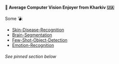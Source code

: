 ####  🤖 Average Computer Vision Enjoyer from Kharkiv 🇺🇦 

Some 💣:
* [Skin-Disease-Recognition](https://github.com/lqrhy3/skin-disease-recognition)
* [Brain-Segmentation](https://github.com/JJBT/brain-segmentation)
* [Few-Shot-Object-Detection](https://github.com/JJBT/RevO)
* [Emotion-Recognition](https://github.com/lqrhy3/emotion-recognition)

###### See pinned section below

<!--
**JJBT/JJBT** is a ✨ _special_ ✨ repository because its `README.md` (this file) appears on your GitHub profile.

Here are some ideas to get you started:

- 🔭 I’m currently working on ...
- 🌱 I’m currently learning ...
- 👯 I’m looking to collaborate on ...
- 🤔 I’m looking for help with ...
- 💬 Ask me about ...
- 📫 How to reach me: ...
- 😄 Pronouns: ...
- ⚡ Fun fact: ...
-->

